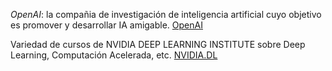 *OpenAI*: la compañia de investigación de inteligencia artificial cuyo objetivo es promover y desarrollar IA amigable. [OpenAI](https://openai.com/)

Variedad de cursos de NVIDIA DEEP LEARNING INSTITUTE sobre Deep Learning, Computación Acelerada, etc. [NVIDIA.DL](https://www.nvidia.com/es-es/deep-learning-ai/education/)

